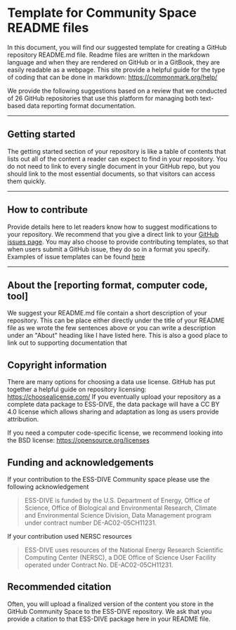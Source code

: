 # Template for Community Space README files

In this document, you will find our suggested template for creating a GitHub repository README.md file. Readme files are written in the markdown language and when they are rendered on GitHub or in a GitBook, they are easily readable as a webpage.  This site provide a helpful guide for the type of coding that can be done in markdown: https://commonmark.org/help/

We provide the following suggestions based on a review that we conducted of 26 GitHub repositories that use this platform for managing both text-based data reporting format documentation.

---

## Getting started
The getting started section of your repository is like a table of contents that lists out all of the content a reader can expect to find in your repository. You do not need to link to every single document in your GitHub repo, but you should link to the most essential documents, so that visitors can access them quickly.

---

## How to contribute  
Provide details here to let readers know how to suggest modifications to your repository. We recommend that you give a direct link to your [GitHub issues page](https://github.com/ess-dive-community/community-repo-guide/issues). You may also choose to provide contributing templates, so that when users submit a GitHub issue, they do so in a format you specify. Examples of issue templates can be found [here](https://github.com/ess-dive-community/essdive-sample-id-metadata/blob/master/contribute.md)

---

## About the [reporting format, computer code, tool]

We suggest your README.md file contain a short description of your repository. This can be place either directly under the title of your README file as we wrote the few sentences above or you can write a description under an "About" heading like I have listed here. This is also a good place to link out to supporting documentation that 

## Copyright information
There are many options for choosing a data use license. GitHub has put together a helpful guide on repository licensing: https://choosealicense.com/ If you eventually upload your repository as a complete data package to ESS-DIVE, the data package will have a CC BY 4.0 license which allows sharing and adaptation as long as users provide attribution.

If you need a computer code-specific license, we recommend looking into the BSD license: https://opensource.org/licenses

## Funding and acknowledgements
If your contribution to the ESS-DIVE Community space please use the following acknowledgement

>ESS-DIVE is funded by the U.S. Department of Energy, Office of Science, Office of Biological and Environmental Research, Climate and Environmental Science Division, Data Management program under contract number DE-AC02-05CH11231. 

If your contribution used NERSC resources
>ESS-DIVE uses resources of the National Energy Research Scientific Computing Center (NERSC), a DOE Office of Science User Facility operated under Contract No. DE-AC02-05CH11231. 

## Recommended citation
Often, you will upload a finalized version of the content you store in the GitHub Community Space to the ESS-DIVE repository. We ask that you provide a citation to that ESS-DIVE package here in your README file.
